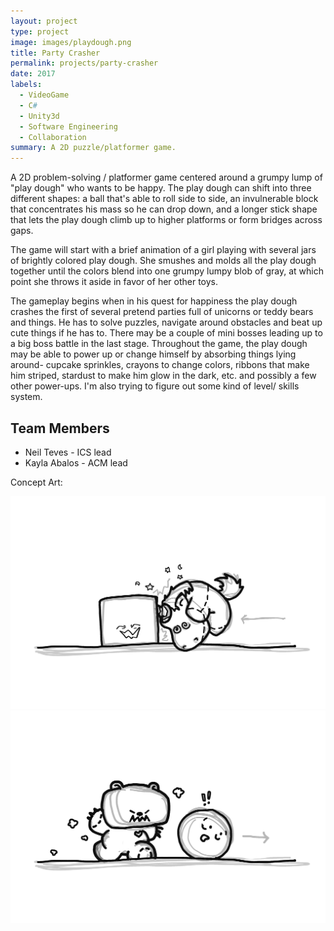 ```yaml
---
layout: project
type: project
image: images/playdough.png
title: Party Crasher
permalink: projects/party-crasher
date: 2017
labels:
  - VideoGame
  - C#
  - Unity3d
  - Software Engineering
  - Collaboration
summary: A 2D puzzle/platformer game.
---
```


A 2D problem-solving / platformer game centered around a grumpy lump of "play dough" who wants to be happy. The play dough can shift into three different shapes: a ball that's able to roll side to side, an invulnerable block that concentrates his mass so he can drop down, and a longer stick shape that lets the play dough climb up to higher platforms or form bridges across gaps.
 
The game will start with a brief animation of a girl playing with several jars of brightly colored play dough. She smushes and molds all the play dough together until the colors blend into one grumpy lumpy blob of gray, at which point she throws it aside in favor of her other toys.
 
The gameplay begins when in his quest for happiness the play dough crashes the first of several pretend parties full of unicorns or teddy bears and things. He has to solve puzzles, navigate around obstacles and beat up cute things if he has to. There may be a couple of mini bosses leading up to a big boss battle in the last stage. Throughout the game, the play dough may be able to power up or change himself by absorbing things lying around- cupcake sprinkles, crayons to change colors, ribbons that make him striped, stardust to make him glow in the dark, etc. and possibly a few other power-ups. I'm also trying to figure out some kind of level/ skills system.

<h2>Team Members</h2>
<ul>
	<li>Neil Teves - ICS lead</li>
	<li>Kayla Abalos - ACM lead</li>
</ul>

Concept Art:

<img class="ui medium image" src="../images/unicornexample.png">
<img class="ui medium image" src="../images/bearexample.png">
